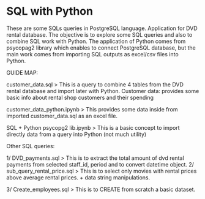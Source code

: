 # SQL with Python
These are some SQLs queries in PostgreSQL language. Application for DVD rental database. The objective is to explore some SQL queries and also to combine SQL work with Python. The application of Python comes from psycopag2 library which enables to connect PostgreSQL database, but the main work comes from importing SQL outputs as excel/csv files into Python.

GUIDE MAP:

customer_data.sql > This is a query to combine 4 tables from the DVD rental database and import later with Python. 
                    Customer data: provides some basic info about rental shop customers and their spending
        
customer_data_python.ipynb > This provides some data inside from imported customer_data.sql as an excel file. 

SQL + Python psycopg2 lib.ipynb > This is a basic concept to import directly data from a query into Python (not much utility) 

Other SQL queries:

1/ DVD_payments.sql > This is to extract the total amount of dvd rental payments from selected staff_id, period and to convert datetime object.
2/ sub_query_rental_price.sql > This is to select only movies with rental prices above average rental prices. + data string manipulations.

3/ Create_employees.sql > This is to CREATE from scratch a basic dataset. 
